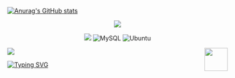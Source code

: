 [![Anurag's GitHub stats](https://github-readme-stats.vercel.app/api?username=1990569689)](https://github.com/anuraghazra/github-readme-stats)
<p align="center">
  <img src="https://count.getloli.com/get/@wwwAngHua?theme=asoul"/>
</p>

<p align="center">
    <img src="https://img.shields.io/badge/-Golang-3776AB?style=flat&logo=go&logoColor=white">
    <img alt="MySQL" src="https://img.shields.io/badge/MySQL-%2300f.svg?logo=mysql&amp;logoColor=white">
    <img src="https://img.shields.io/badge/-macOS-black?style=flat-square&amp;logo=macOS" alt="Ubuntu">
</p>

![](https://raw.githubusercontent.com/BEPb/BEPb/main/src/header_.png)
<a href="https://go.dev/"><img src="https://golang.google.cn/images/go-logo-blue.svg" align="right" height="53" width="53" ></a>

[![Typing SVG](https://readme-typing-svg.herokuapp.com?color=%2336BCF7&center=true&vCenter=true&width=600&lines=Hi+there+👋,+I+am+WangHua;+Welcome+to+My+Profile!;Over+6+years+of+programming+experience;Always+learning+new+things+)](https://git.io/typing-svg)
